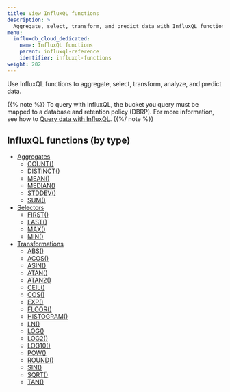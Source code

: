 ```yaml
---
title: View InfluxQL functions
description: >
  Aggregate, select, transform, and predict data with InfluxQL functions.
menu:
  influxdb_cloud_dedicated:
    name: InfluxQL functions
    parent: influxql-reference
    identifier: influxql-functions
weight: 202
---
```


Use InfluxQL functions to aggregate, select, transform, analyze, and predict data.

{{% note %}}
To query with InfluxQL, the bucket you query must be mapped to a database and retention policy (DBRP). For more information, see how to [Query data with InfluxQL](/influxdb/v2.7/query-data/influxql/).
{{%/ note %}}

## InfluxQL functions (by type)

- [Aggregates](aggregates/)
  - [COUNT()](aggregates/#count)
  - [DISTINCT()](aggregates/#distinct)
  - [MEAN()](aggregates/#mean)
  - [MEDIAN()](aggregates/#median)
  - [STDDEV()](aggregates/#stddev)
  - [SUM()](aggregates/#sum)
  <!-- - [INTEGRAL()](aggregates/#integral) -->
  <!-- - [MODE()](aggregates/#mode) -->
  <!-- - [SPREAD()](aggregates/#spread) -->
- [Selectors](selectors/)
  - [FIRST()](selectors/#first)
  - [LAST()](selectors/#last)
  - [MAX()](selectors/#max)
  - [MIN()](selectors/#min)
  <!-- - [BOTTOM()](selectors/#bottom) -->
  <!-- - [PERCENTILE()](selectors/#percentile) -->
  <!-- - [SAMPLE()](selectors/#sample) -->
  <!-- - [TOP()](selectors/#top) -->
- [Transformations](transformations/)
  - [ABS()](transformations/#abs)
  - [ACOS()](transformations/#acos)
  - [ASIN()](transformations/#asin)
  - [ATAN()](transformations/#atan)
  - [ATAN2()](transformations/#atan2)
  - [CEIL()](transformations/#ceil)
  - [COS()](transformations/#cos)
  - [EXP()](transformations/#exp)
  - [FLOOR()](transformations/#floor)
  - [HISTOGRAM()](transformations/#histogram)
  - [LN()](transformations/#ln)
  - [LOG()](transformations/#log)
  - [LOG2()](transformations/#log2)
  - [LOG10()](transformations/#log10)
  - [POW()](transformations/#pow)
  - [ROUND()](transformations/#round)
  - [SIN()](transformations/#sin)
  - [SQRT()](transformations/#sqrt)
  - [TAN()](transformations/#tan)
  <!-- - [CUMULATIVE_SUM()](transformations/#cumulative_sum) -->
  <!-- - [DERIVATIVE()](transformations/#derivative) -->
  <!-- - [DIFFERENCE()](transformations/#difference) -->
  <!-- - [ELAPSED()](transformations/#elapsed) -->
  <!-- - [MOVING_AVERAGE()](transformations/#moving_average) -->
  <!-- - [NON_NEGATIVE_DERIVATIVE()](transformations/#non_negative_derivative) -->
  <!-- - [NON_NEGATIVE_DIFFERENCE()](transformations/#non_negative_difference) -->
<!-- - [Technical analysis](technical-analysis/) -->
  <!-- - (Predictive analysis) [HOLT_WINTERS()](technical-analysis/#holt_winters) -->
  <!-- - [CHANDE_MOMENTUM_OSCILLATOR()](technical-analysis/#chande_momentum_oscillator) -->
  <!-- - [DOUBLE_EXPONENTIAL_MOVING_AVERAGE()](technical-analysis/#double_exponential_moving_average) -->
  <!-- - [EXPONENTIAL_MOVING_AVERAGE()](technical-analysis/#exponential_moving_average) -->
  <!-- - [KAUFMANS_EFFICIENCY_RATIO()](technical-analysis/#kaufmans_adaptive_moving_average) -->
  <!-- - [KAUFMANS_ADAPTIVE_MOVING_AVERAGE()](technical-analysis/#kaufmans_adaptive_moving_average) -->
  <!-- - [RELATIVE_STRENGTH_INDEX()](technical-analysis/#relative_strength_index) -->
  <!-- - [TRIPLE_EXPONENTIAL_MOVING_AVERAGE()](technical-analysis/#triple_exponential_moving_average) -->
  <!-- - [TRIPLE_EXPONENTIAL_DERIVATIVE()](technical-analysis/#triple_exponential_derivative) -->
